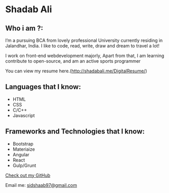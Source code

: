 # Shadab Ali

## Who i am ?:
I’m a pursuing BCA from lovely professional University currently residing in Jalandhar, India. I like to code, read, write, draw and dream to travel a lot! 

I work on front-end webdevelopment majorly, Apart from that, I am learning contribute to open-source, and am an active sports programmer
 

You can view my resume here.(http://shadabali.me/DigitalResume/) 


## Languages that I know:

- HTML
- CSS
- C/C++
- Javascript



## Frameworks and Technologies that I know:

- Bootstrap
- Materiaize
- Angular
- React
- Gulp/Grunt


[Check out my GitHub](https://github.com/shadab97)

Email me: sidshaab97@gmail.com
